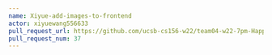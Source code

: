 ```yaml
---
name: Xiyue-add-images-to-frontend
actor: xiyuewang556633
pull_request_url: https://github.com/ucsb-cs156-w22/team04-w22-7pm-HappyCows/pull/37
pull_request_num: 37
---
```

